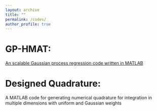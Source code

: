 ```yaml
---
layout: archive
title: ""
permalink: /codes/
author_profile: true
---
```


GP-HMAT: 
==========
[An scalable Gaussian process regression code written in MATLAB](https://github.com/vahid28k/GP-HMAT-MATLAB) 

Designed Quadrature:  
==========
A MATLAB code for generating numerical quadrature for integration in multiple dimensions with uniform and Gaussian weights

